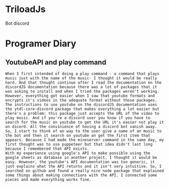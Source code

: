 # TriloadJs
Bot discord

# Programer Diary
## YoutubeAPI and play command
    When I first intended of doing a play command - a command that plays music just with the name of the music- I thought it would be really hard. And that thought continue after I read the documentation on the discordJS documentation because there was a lot of packages that it was asking to install and when I tried the packages weren't working. However, everything got easier when I saw that youtube formats and encrypts it's videos in the adequate format without those packages.
    The instructions to use youtube on the discordJS documentation uses the ytdl-core-discord package that makes everything a lot easier but there's a problem: this package just accepts the URL of the video to play music. And if you're a discord user you know if you have to search for the music on youtube to get the URL it's easier not play it on dicord. All the convinience of having a discord bot vanish away. So, I start to think of an way to the user give a name of an music to the bot and then it search on youtube an get the first item that appears. Because I had made the mineserver command in the same day, my first thought was to use puppeteer but that idea didn't last long because I remembered that API exists.
    With my experience using google's API to make possible using the google sheets as database in another project, I thought it would be easy. However, the youtube's API documentation was too generic, it just explains what the API returns and it isn't very intuitive. So, I searched on github and found a really nice node package that explained some things about making connections with the API. I connected some pieces and made everything works fine. 
     